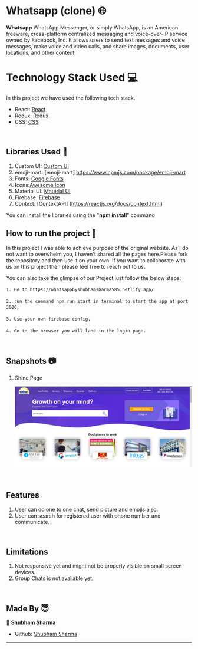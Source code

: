 # Whatsapp (clone) 🌐

**Whatsapp** WhatsApp Messenger, or simply WhatsApp, is an American freeware, cross-platform centralized messaging and voice-over-IP service owned by Facebook, Inc. It allows users to send text messages and voice messages, make voice and video calls, and share images, documents, user locations, and other content.

# Technology Stack Used 💻

In this project we have used the following tech stack.

- React: [React](https://www.npmjs.com/package/react)
- Redux: [Redux](https://www.npmjs.com/package/redux)
- CSS: [CSS](https://styled-components.com/)

<br> 

## Libraries Used 🌟

1. Custom UI: [Custom UI](https://www.npmjs.com/package/@shubhamsharma585/custom-ui-shinemasai)
2. emoji-mart: [emoji-mart] https://www.npmjs.com/package/emoji-mart
3. Fonts: [Google Fonts](https://fonts.google.com/)
4. Icons:[Awesome Icon](https://www.w3schools.com/icons/fontawesome5_intro.asp)
5. Material UI: [Material UI](https://material-ui.com/)
6. Firebase: [Firebase](https://firebase.google.com/)
7. Context: [ContextAPI] (https://reactjs.org/docs/context.html)


You can install the libraries using the "**npm install**" command
<br>

## How to run the project 📑

In this project I was able to achieve purpose of the original website. As I do not want to overwhelm you, I haven't shared all the pages here.Please fork the repository and then use it on your own. If you want to collaborate with us on this project then please feel free to reach out to us.

You can also take the glimpse of our Project,just follow the below steps:

    1. Go to https://whatsappbyshubhamsharma585.netlify.app/
    
    2. run the command npm run start in terminal to start the app at port 3000.
    
    3. Use your own firebase config.

    4. Go to the browser you will land in the login page.

<br>

## Snapshots 📷

1. Shine Page

   ![Whatsapp](https://github.com/Shubhamsharma585/Shine-masai/blob/main/public/Snapshots/landingPage.jpg)


<br>

## Features

1. User can do one to one chat, send picture and emojis also.
2. User can search for registered user with phone number and communicate.

<br>

## Limitations

1. Not responsive yet and might not be properly visible on small screen devices.
2. Group Chats is not available yet.

<br>

## Made By 😇

👤 **Shubham Sharma**

- Github: [Shubham Sharma](https://github.com/Shubhamsharma585)

**********************************************************************
